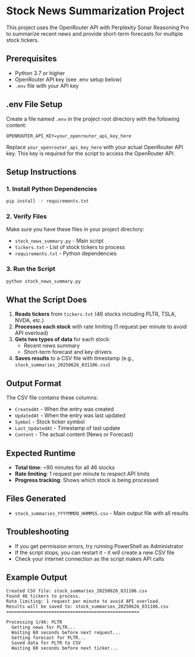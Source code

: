 # Stock News Summarization Project

This project uses the OpenRouter API with Perplexity Sonar Reasoning Pro to summarize recent news and provide short-term forecasts for multiple stock tickers.

## Prerequisites

- Python 3.7 or higher
- OpenRouter API key (see .env setup below)
- `.env` file with your API key

## .env File Setup

Create a file named `.env` in the project root directory with the following content:

```
OPENROUTER_API_KEY=your_openrouter_api_key_here
```

Replace `your_openrouter_api_key_here` with your actual OpenRouter API key. This key is required for the script to access the OpenRouter API.

## Setup Instructions

### 1. Install Python Dependencies

```bash
pip install -r requirements.txt
```

### 2. Verify Files

Make sure you have these files in your project directory:
- `stock_news_summary.py` - Main script
- `tickers.txt` - List of stock tickers to process
- `requirements.txt` - Python dependencies

### 3. Run the Script

```bash
python stock_news_summary.py
```

## What the Script Does

1. **Reads tickers** from `tickers.txt` (46 stocks including PLTR, TSLA, NVDA, etc.)
2. **Processes each stock** with rate limiting (1 request per minute to avoid API overload)
3. **Gets two types of data** for each stock:
   - Recent news summary
   - Short-term forecast and key drivers
4. **Saves results** to a CSV file with timestamp (e.g., `stock_summaries_20250626_031106.csv`)

## Output Format

The CSV file contains these columns:
- `CreatedAt` - When the entry was created
- `UpdatedAt` - When the entry was last updated
- `Symbol` - Stock ticker symbol
- `Last_UpdatedAt` - Timestamp of last update
- `Content` - The actual content (News or Forecast)

## Expected Runtime

- **Total time**: ~90 minutes for all 46 stocks
- **Rate limiting**: 1 request per minute to respect API limits
- **Progress tracking**: Shows which stock is being processed

## Files Generated

- `stock_summaries_YYYYMMDD_HHMMSS.csv` - Main output file with all results

## Troubleshooting

- If you get permission errors, try running PowerShell as Administrator
- If the script stops, you can restart it - it will create a new CSV file
- Check your internet connection as the script makes API calls

## Example Output

```
Created CSV file: stock_summaries_20250626_031106.csv
Found 46 tickers to process.
Rate limiting: 1 request per minute to avoid API overload.
Results will be saved to: stock_summaries_20250626_031106.csv
==================================================

Processing 1/46: PLTR
  Getting news for PLTR...
  Waiting 60 seconds before next request...
  Getting forecast for PLTR...
  Saved data for PLTR to CSV
  Waiting 60 seconds before next ticker... 